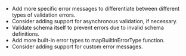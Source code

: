 - Add more specific error messages to differentiate between different types of validation errors.
- Consider adding support for asynchronous validation, if necessary.
- Validate schema itself to prevent errors due to invalid schema definitions.
- Add more built-in error types to mapBuiltInErrorType function.
- Consider adding support for custom error messages.
